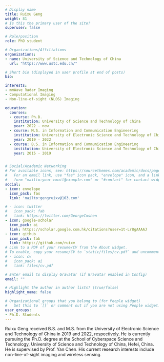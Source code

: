 ```yaml
---
# Display name
title: Ruixu Geng
weight: 81
# Is this the primary user of the site?
superuser: false

# Role/position
role: PhD student

# Organizations/Affiliations
organizations:
- name: University of Science and Technology of China
  url: "https://www.ustc.edu.cn/"

# Short bio (displayed in user profile at end of posts)
bio: 

interests:
- mmWave Radar Imaging
- Computational Imaging
- Non-line-of-sight (NLOS) Imaging

education:
  courses:
  - course: Ph.D.
    institution: University of Science and Technology of China
    year: 2022 - now
  - course: M.S. in Information and Communication Engineering
    institution: University of Electronic Science and Technology of China
    year: 2019 - 2022
  - course: B.S. in Information and Communication Engineering
    institution: University of Electronic Science and Technology of China
    year: 2015 - 2019


# Social/Academic Networking
# For available icons, see: https://sourcethemes.com/academic/docs/page-builder/#icons
#   For an email link, use "fas" icon pack, "envelope" icon, and a link in the
#   form "mailto:your-email@example.com" or "#contact" for contact widget.
social:
- icon: envelope
  icon_pack: fas
  link: 'mailto:gengruixv@163.com'

# - icon: twitter
#   icon_pack: fab
#   link: https://twitter.com/GeorgeCushen
- icon: google-scholar
  icon_pack: ai
  link: https://scholar.google.com.hk/citations?user=1t-Lr8gAAAAJ
- icon: github
  icon_pack: fab
  link: https://github.com/ruixv
# Link to a PDF of your resume/CV from the About widget.
# To enable, copy your resume/CV to `static/files/cv.pdf` and uncomment the lines below.
# - icon: cv
#   icon_pack: ai
#   link: files/cv.pdf

# Enter email to display Gravatar (if Gravatar enabled in Config)
email: ""

# Highlight the author in author lists? (true/false)
highlight_name: false

# Organizational groups that you belong to (for People widget)
#   Set this to `[]` or comment out if you are not using People widget.
user_groups:
- Ph.D. Students
---
```


Ruixu Geng received B.S. and M.S. from the University of Electronic Science and Technology of China in 2019 and 2022, respectively. He is currently pursuing the Ph.D. degree at the School of Cyberspace Science and Technology, University of Science and Technology of China, Hefei, China. He is supervised by Prof. Yan Chen. His current research interests include non-line-of-sight imaging and wireless sensing.
